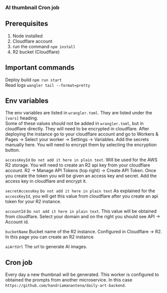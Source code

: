### AI thumbnail Cron job

## Prerequisites 
1. Node installed
2. Cloudflare account
3. run the command ``npm install``
4. R2 bucket (Cloudflare)

## Important commands

Deploy build ``npm run start`` \
Read logs ``wangler tail --format=pretty``

## Env variables
The env variables are listed in `wrangler.toml`. They are listed under the `[vars]` heading. \
Some of these values should not be added in `wrangler.toml`, but in cloudflare directly. They will need to be encrypted in cloudflare. 
After deploying the instance go to your cloudflare account and go to Workers & Pages → Select your worker → Settings → Variables. Add the 
secrets manually here. You will need to encrypt them by selecting the encryption button. 
                                                                        

`accessKeyId` `Do not add it here in plain text`. Will be used for the AWS R2 storage. You will need to create an R2 api key from your cloudflare account. R2 → Manage API Tokens (top right) → Create API Token. Once you create the token you will be given an access key and secret. Add the access key in cloudflare and encrypt it. 

`secretAccessKey` `Do not add it here in plain text` As explained for the `accessKeyId`, you will get this value from cloudflare after you create an api token for your R2 instance.

`accountId` `Do not add it here in plain text`. This value will be obtained from cloudflare. Select your domain and on the right you should see API → Account id.
 
`bucketName` Bucket name of the R2 instance. Configured in Cloudflare → R2. In this page you can create an R2 instance

`aiArtUrl` The url to generate AI images.

## Cron job

Every day a new thumbnail will be generated. This worker is configured to obtained the prompts from another microservice. In this case ``https://github.com/handriamanantena/daily-art-backend``.

